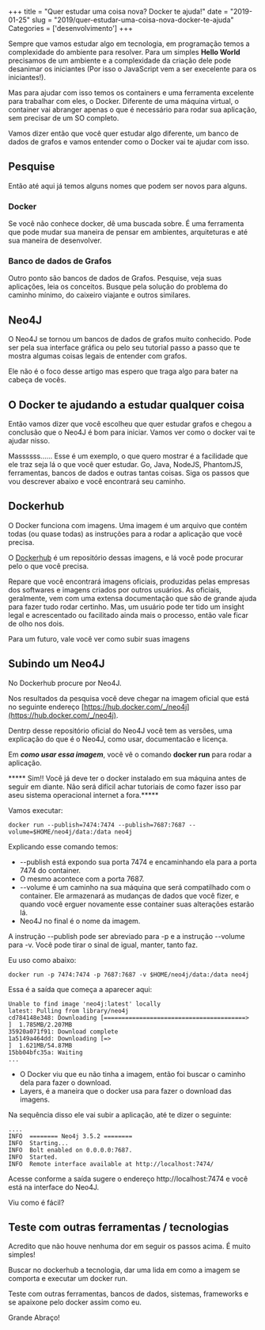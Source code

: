 +++
title = "Quer estudar uma coisa nova? Docker te ajuda!"
date = "2019-01-25"
slug = "2019/quer-estudar-uma-coisa-nova-docker-te-ajuda"
Categories = ['desenvolvimento']
+++

Sempre que vamos estudar algo em tecnologia, em programação temos a complexidade do ambiente para resolver. Para um simples **Hello World** precisamos de um ambiente e a complexidade da criação dele pode desanimar os iniciantes (Por isso o JavaScript vem a ser execelente para os iniciantes!).

Mas para ajudar com isso temos os containers e uma ferramenta excelente para trabalhar com eles, o Docker. Diferente de uma máquina virtual, o container vai abranger apenas o que é necessário para rodar sua aplicação, sem precisar de um SO completo.

Vamos dizer então que você quer estudar algo diferente, um banco de dados de grafos e vamos entender como o Docker vai te ajudar com isso.

<!--more-->
## Pesquise
Então até aqui já temos alguns nomes que podem ser novos para alguns.

### Docker
Se você não conhece docker, dê uma buscada sobre. É uma ferramenta que pode mudar sua maneira de pensar em ambientes, arquiteturas e até sua maneira de desenvolver.

### Banco de dados de Grafos
Outro ponto são bancos de dados de Grafos. Pesquise, veja suas aplicações, leia os conceitos. Busque pela solução do problema do caminho mínimo, do caixeiro viajante e outros similares.  

## Neo4J
O Neo4J se tornou um bancos de dados de grafos muito conhecido. Pode ser pela sua interface gráfica ou pelo seu tutorial passo a passo que te mostra algumas coisas legais de entender com grafos.

Ele não é o foco desse artigo mas espero que traga algo para bater na cabeça de vocês.

## O Docker te ajudando a estudar qualquer coisa
Então vamos dizer que você escolheu que quer estudar grafos e chegou a conclusão que o Neo4J é bom para iniciar. Vamos ver como o docker vai te ajudar nisso. 

Massssss...... Esse é um exemplo, o que quero mostrar é a facilidade que ele traz seja lá o que você quer estudar. Go, Java, NodeJS, PhantomJS, ferramentas, bancos de dados e outras tantas coisas. Siga os passos que vou descrever abaixo e você encontrará seu caminho.

## Dockerhub
O Docker funciona com imagens. Uma imagem é um arquivo que contém todas (ou quase todas) as instruções para a rodar a aplicação que você precisa.

O [Dockerhub](https://hub.docker.com/) é um repositório dessas imagens, e lá você pode procurar pelo o que você precisa.

Repare que você encontrará imagens oficiais, produzidas pelas empresas dos softwares e imagens criados por outros usuários. As oficiais, geralmente, vem com uma extensa documentação que são de grande ajuda para fazer tudo rodar certinho. Mas, um usuário pode ter tido um insight legal e acrescentado ou facilitado ainda mais o processo, então vale ficar de olho nos dois.

Para um futuro, vale você ver como subir suas imagens

## Subindo um Neo4J
No Dockerhub procure por Neo4J.

Nos resultados da pesquisa você deve chegar na imagem oficial que está no seguinte endereço [https://hub.docker.com/_/neo4j](https://hub.docker.com/_/neo4j).

Dentrp desse repositório oficial do Neo4J você tem as versões, uma explicação do que é o Neo4J, como usar, documentacão e licença.

Em ***como usar essa imagem***, você vê o comando **docker run** para rodar a aplicação.

***** Sim!! Você já deve ter o docker instalado em sua máquina antes de seguir em diante. Não será difícil achar tutoriais de como fazer isso par aseu sistema operacional internet a fora.*****

Vamos executar:

~~~
docker run --publish=7474:7474 --publish=7687:7687 --volume=$HOME/neo4j/data:/data neo4j
~~~

Explicando esse comando temos:

* --publish está expondo sua porta 7474 e encaminhando ela para a porta 7474 do container.
* O mesmo acontece com a porta 7687.
* --volume é um caminho na sua máquina que será compatilhado com o container. Ele armazenará as mudanças de dados que você fizer, e quando você erguer novamente esse container suas alterações estarão lá.
* Neo4J no final é o nome da imagem.

A instrução --publish pode ser abreviado para -p e a instrução --volume para -v. 
Você pode tirar o sinal de igual, manter, tanto faz. 

Eu uso como abaixo:

~~~
docker run -p 7474:7474 -p 7687:7687 -v $HOME/neo4j/data:/data neo4j
~~~

Essa é a saída que começa a aparecer aqui:

~~~
Unable to find image 'neo4j:latest' locally
latest: Pulling from library/neo4j
cd784148e348: Downloading [========================================>          ]  1.785MB/2.207MB
35920a071f91: Download complete 
1a5149a464dd: Downloading [=>                                                 ]  1.621MB/54.87MB
15bb04bfc35a: Waiting 
...
~~~

* O Docker viu que eu não tinha a imagem, então foi buscar o caminho dela para fazer o download.
* Layers, é a maneira que o docker usa para fazer o download das imagens.

Na sequência disso ele vai subir a aplicação, até te dizer o seguinte:

~~~
....
INFO  ======== Neo4j 3.5.2 ========
INFO  Starting...
INFO  Bolt enabled on 0.0.0.0:7687.
INFO  Started.
INFO  Remote interface available at http://localhost:7474/
~~~

Acesse conforme a saída sugere o endereço http://localhost:7474 e você está na interface do Neo4J.

Viu como é fácil?

## Teste com outras ferramentas / tecnologias
Acredito que não houve nenhuma dor em seguir os passos acima. É muito simples!

Buscar no dockerhub a tecnologia, dar uma lida em como a imagem se comporta e executar um docker run.

Teste com outras ferramentas, bancos de dados, sistemas, frameworks e se apaixone pelo docker assim como eu.

Grande Abraço!
